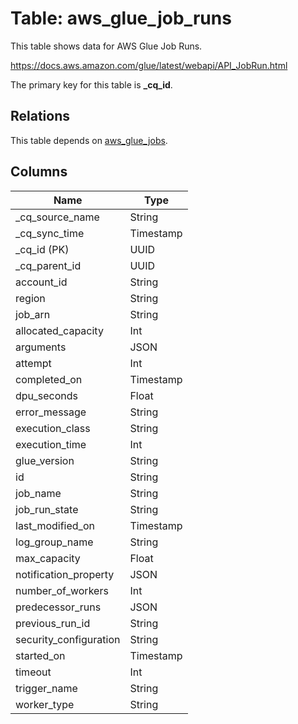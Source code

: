 # Table: aws_glue_job_runs

This table shows data for AWS Glue Job Runs.

https://docs.aws.amazon.com/glue/latest/webapi/API_JobRun.html

The primary key for this table is **_cq_id**.

## Relations

This table depends on [aws_glue_jobs](aws_glue_jobs).

## Columns

| Name          | Type          |
| ------------- | ------------- |
|_cq_source_name|String|
|_cq_sync_time|Timestamp|
|_cq_id (PK)|UUID|
|_cq_parent_id|UUID|
|account_id|String|
|region|String|
|job_arn|String|
|allocated_capacity|Int|
|arguments|JSON|
|attempt|Int|
|completed_on|Timestamp|
|dpu_seconds|Float|
|error_message|String|
|execution_class|String|
|execution_time|Int|
|glue_version|String|
|id|String|
|job_name|String|
|job_run_state|String|
|last_modified_on|Timestamp|
|log_group_name|String|
|max_capacity|Float|
|notification_property|JSON|
|number_of_workers|Int|
|predecessor_runs|JSON|
|previous_run_id|String|
|security_configuration|String|
|started_on|Timestamp|
|timeout|Int|
|trigger_name|String|
|worker_type|String|